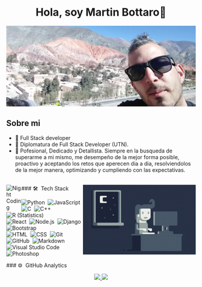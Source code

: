<div align="center">
<h1 align="center">Hola, soy Martin Bottaro👋</h1>
</div>

<img src="foto.png">



## Sobre mi

- 📲 Full Stack developer
- 📗 Diplomatura de Full Stack Developer (UTN).
- 🧑 Pofesional, Dedicado y Detallista. Siempre en la busqueda de superarme a mi mismo, me desempeño de la mejor forma posible, proactivo y aceptando los retos que aperecen dia a dia, resolviendolos de la mejor manera, optimizando y cumpliendo con las expectativas.
<br>

</div>
<div>
<img alt="Night Coding" src="./assets/Hand%20Wave.gif" width='40' align="left"/>
                                                                                   
<img alt="Night Coding" src="https://raw.githubusercontent.com/AVS1508/AVS1508/master/assets/Night-Coding.gif" align="right"/>
### 🛠 &nbsp;Tech Stack

![Python](https://img.shields.io/badge/-Python-05122A?style=flat&logo=python)&nbsp;
![JavaScript](https://img.shields.io/badge/-JavaScript-05122A?style=flat&logo=javascript)&nbsp;
![C](https://img.shields.io/badge/-C-05122A?style=flat&logo=C&logoColor=A8B9CC)&nbsp;
![C++](https://img.shields.io/badge/-C++-05122A?style=flat&logo=C%2B%2B&logoColor=00599C)&nbsp;
![R (Statistics)](https://img.shields.io/badge/-R-05122A?style=flat&logo=R&logoColor=276DC3)\
![React](https://img.shields.io/badge/-React-05122A?style=flat&logo=react)&nbsp;
![Node.js](https://img.shields.io/badge/-Node.js-05122A?style=flat&logo=node.js)&nbsp;
![Django](https://img.shields.io/badge/-Django-05122A?style=flat&logo=django&logoColor=092E20)&nbsp;
![Bootstrap](https://img.shields.io/badge/-Bootstrap-05122A?style=flat&logo=bootstrap&logoColor=563D7C)\
![HTML](https://img.shields.io/badge/-HTML-05122A?style=flat&logo=HTML5)&nbsp;
![CSS](https://img.shields.io/badge/-CSS-05122A?style=flat&logo=CSS3&logoColor=1572B6)&nbsp;
![Git](https://img.shields.io/badge/-Git-05122A?style=flat&logo=git)&nbsp;
![GitHub](https://img.shields.io/badge/-GitHub-05122A?style=flat&logo=github)&nbsp;
![Markdown](https://img.shields.io/badge/-Markdown-05122A?style=flat&logo=markdown)\
![Visual Studio Code](https://img.shields.io/badge/-Visual%20Studio%20Code-05122A?style=flat&logo=visual-studio-code&logoColor=007ACC)&nbsp;
![Photoshop](https://img.shields.io/badge/-Photoshop-05122A?style=flat&logo=adobe-photoshop)&nbsp;

</div>
### ⚙️ &nbsp;GitHub Analytics

<p align="center">
  <a href="https://github.com/martu344">
  <img height="165em" src="https://github-readme-stats-eight-theta.vercel.app/api?username=martu344&show_icons=true&theme=algolia&include_all_commits=true&count_private=true"/>
  <img height="165em" src="https://github-readme-stats-eight-theta.vercel.app/api/top-langs/?username=martu344&layout=compact&langs_count=8&theme=algolia"/>
</a>
</p>
